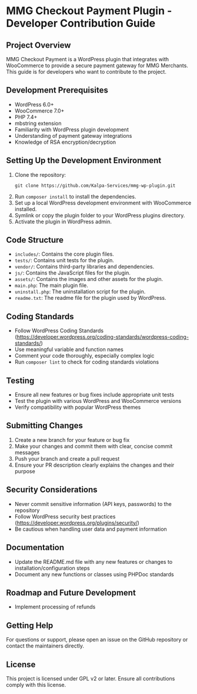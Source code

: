 # MMG Checkout Payment Plugin - Developer Contribution Guide

## Project Overview

MMG Checkout Payment is a WordPress plugin that integrates with WooCommerce to provide a secure payment gateway for MMG Merchants. This guide is for developers who want to contribute to the project.

## Development Prerequisites

- WordPress 6.0+
- WooCommerce 7.0+
- PHP 7.4+
- mbstring extension
- Familiarity with WordPress plugin development
- Understanding of payment gateway integrations
- Knowledge of RSA encryption/decryption

## Setting Up the Development Environment

1. Clone the repository:
   ```
   git clone https://github.com/Kalpa-Services/mmg-wp-plugin.git
   ```
2. Run `composer install` to install the dependencies.
3. Set up a local WordPress development environment with WooCommerce installed.
4. Symlink or copy the plugin folder to your WordPress plugins directory.
4. Activate the plugin in WordPress admin.

## Code Structure

- `includes/`: Contains the core plugin files.
- `tests/`: Contains unit tests for the plugin.
- `vendor/`: Contains third-party libraries and dependencies.
- `js/`: Contains the JavaScript files for the plugin.
- `assets/`: Contains the images and other assets for the plugin.
- `main.php`: The main plugin file.
- `uninstall.php`: The uninstallation script for the plugin.
- `readme.txt`: The readme file for the plugin used by WordPress.

## Coding Standards

- Follow WordPress Coding Standards (https://developer.wordpress.org/coding-standards/wordpress-coding-standards/)
- Use meaningful variable and function names
- Comment your code thoroughly, especially complex logic
- Run `composer lint` to check for coding standards violations

## Testing

- Ensure all new features or bug fixes include appropriate unit tests
- Test the plugin with various WordPress and WooCommerce versions
- Verify compatibility with popular WordPress themes

## Submitting Changes

1. Create a new branch for your feature or bug fix
2. Make your changes and commit them with clear, concise commit messages
3. Push your branch and create a pull request
4. Ensure your PR description clearly explains the changes and their purpose

## Security Considerations

- Never commit sensitive information (API keys, passwords) to the repository
- Follow WordPress security best practices (https://developer.wordpress.org/plugins/security/)
- Be cautious when handling user data and payment information

## Documentation

- Update the README.md file with any new features or changes to installation/configuration steps
- Document any new functions or classes using PHPDoc standards

## Roadmap and Future Development

- Implement processing of refunds

## Getting Help

For questions or support, please open an issue on the GitHub repository or contact the maintainers directly.

## License

This project is licensed under GPL v2 or later. Ensure all contributions comply with this license.
